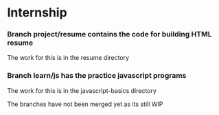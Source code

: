 # Internship

### Branch project/resume contains the code for building HTML resume

The work for this is in the resume directory


### Branch learn/js has the practice javascript programs
The work for this is in the javascript-basics directory

The branches have not been merged yet as its still WIP
